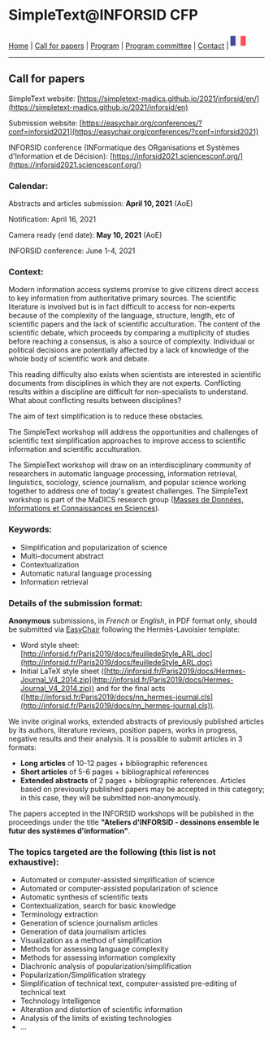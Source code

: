 
# SimpleText@INFORSID CFP

[Home](https://simpletext-madics.github.io/2021/inforsid/en) | [Call for papers](https://simpletext-madics.github.io/2021/inforsid/en/CFP) | [Program](https://simpletext-madics.github.io/2021/inforsid/en/program) | [Program committee](https://simpletext-madics.github.io/2021/inforsid/en/comite) | [Contact](https://simpletext-madics.github.io/2021/inforsid/en/contact) | [<img src="../FR.png" width="30">](https://simpletext-madics.github.io/2021/inforsid/fr/CFP)

---

## Call for papers

SimpleText website: [https://simpletext-madics.github.io/2021/inforsid/en/](https://simpletext-madics.github.io/2021/inforsid/en)

Submission website: [https://easychair.org/conferences/?conf=inforsid2021](https://easychair.org/conferences/?conf=inforsid2021) 

INFORSID conference (INFormatique des ORganisations et Systèmes d'Information et de Décision): [https://inforsid2021.sciencesconf.org/](https://inforsid2021.sciencesconf.org/)

### Calendar:
Abstracts and articles submission: **April 10, 2021** (AoE)

Notification: April 16, 2021

Camera ready (end date): **May 10, 2021** (AoE)

INFORSID conference: June 1-4, 2021

### Context: 
Modern information access systems promise to give citizens direct access to key information from authoritative primary sources. The scientific literature is involved but is in fact difficult to access for non-experts because of the complexity of the language, structure, length, etc of scientific papers and the lack of scientific acculturation. The content of the scientific debate, which proceeds by comparing a multiplicity of studies before reaching a consensus, is also a source of complexity. Individual or political decisions are potentially affected by a lack of knowledge of the whole body of scientific work and debate.

This reading difficulty also exists when scientists are interested in scientific documents from disciplines in which they are not experts. Conflicting results within a discipline are difficult for non-specialists to understand. What about conflicting results between disciplines?

The aim of text simplification is to reduce these obstacles.

The SimpleText workshop will address the opportunities and challenges of scientific text simplification approaches to improve access to scientific information and scientific acculturation.

The SimpleText workshop will draw on an interdisciplinary community of researchers in automatic language processing, information retrieval, linguistics, sociology, science journalism, and popular science working together to address one of today's greatest challenges. The SimpleText workshop is part of the MaDICS research group ([Masses de Données, Informations et Connaissances en Sciences](https://www.madics.fr/ateliers/simpletext/)).

### Keywords: 
* Simplification and popularization of science
* Multi-document abstract
* Contextualization
* Automatic natural language processing
* Information retrieval

### Details of the submission format:
**Anonymous** submissions, in *French* or *English*, in PDF format only, should be submitted via [EasyChair](https://easychair.org/conferences/?conf=inforsid2021) following the Hermès-Lavoisier template:
*	Word style sheet: [http://inforsid.fr/Paris2019/docs/feuilledeStyle_ARL.doc](http://inforsid.fr/Paris2019/docs/feuilledeStyle_ARL.doc)
* Initial LaTeX style sheet ([http://inforsid.fr/Paris2019/docs/Hermes-Journal_V4_2014.zip](http://inforsid.fr/Paris2019/docs/Hermes-Journal_V4_2014.zip)) and for the final acts ([http://inforsid.fr/Paris2019/docs/nn_hermes-journal.cls](http://inforsid.fr/Paris2019/docs/nn_hermes-journal.cls)). 

We invite original works, extended abstracts of previously published articles by its authors, literature reviews, position papers, works in progress, negative results and their analysis. It is possible to submit articles in 3 formats:
* **Long articles** of 10-12 pages + bibliographic references
* **Short articles** of 5-6 pages + bibliographical references
* **Extended abstracts** of 2 pages + bibliographic references. Articles based on previously published papers may be accepted in this category; in this case, they will be submitted non-anonymously.

The papers accepted in the INFORSID workshops will be published in the proceedings under the title **"Ateliers d'INFORSID - dessinons ensemble le futur des systèmes d'information"**. 

### The topics targeted are the following (this list is not exhaustive):
* Automated or computer-assisted simplification of science
* Automated or computer-assisted popularization of science
* Automatic synthesis of scientific texts
* Contextualization, search for basic knowledge
* Terminology extraction
* Generation of science journalism articles
* Generation of data journalism articles
* Visualization as a method of simplification
* Methods for assessing language complexity
* Methods for assessing information complexity
* Diachronic analysis of popularization/simplification
* Popularization/Simplification strategy
* Simplification of technical text, computer-assisted pre-editing of technical text
* Technology Intelligence
* Alteration and distortion of scientific information
* Analysis of the limits of existing technologies
* …
